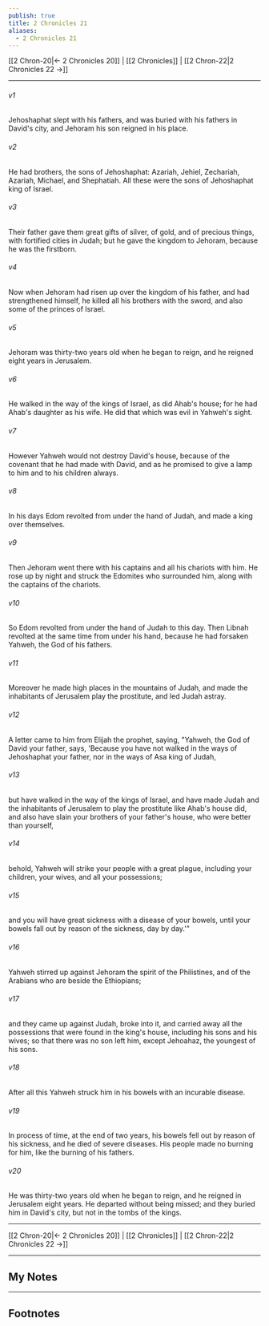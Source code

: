 ```yaml
---
publish: true
title: 2 Chronicles 21
aliases:
  - 2 Chronicles 21
---
```


[[2 Chron-20|← 2 Chronicles 20]] | [[2 Chronicles]] | [[2 Chron-22|2 Chronicles 22 →]]
***



###### v1 
Jehoshaphat slept with his fathers, and was buried with his fathers in David's city, and Jehoram his son reigned in his place. 

###### v2 
He had brothers, the sons of Jehoshaphat: Azariah, Jehiel, Zechariah, Azariah, Michael, and Shephatiah. All these were the sons of Jehoshaphat king of Israel. 

###### v3 
Their father gave them great gifts of silver, of gold, and of precious things, with fortified cities in Judah; but he gave the kingdom to Jehoram, because he was the firstborn. 

###### v4 
Now when Jehoram had risen up over the kingdom of his father, and had strengthened himself, he killed all his brothers with the sword, and also some of the princes of Israel. 

###### v5 
Jehoram was thirty-two years old when he began to reign, and he reigned eight years in Jerusalem. 

###### v6 
He walked in the way of the kings of Israel, as did Ahab's house; for he had Ahab's daughter as his wife. He did that which was evil in Yahweh's sight. 

###### v7 
However Yahweh would not destroy David's house, because of the covenant that he had made with David, and as he promised to give a lamp to him and to his children always. 

###### v8 
In his days Edom revolted from under the hand of Judah, and made a king over themselves. 

###### v9 
Then Jehoram went there with his captains and all his chariots with him. He rose up by night and struck the Edomites who surrounded him, along with the captains of the chariots. 

###### v10 
So Edom revolted from under the hand of Judah to this day. Then Libnah revolted at the same time from under his hand, because he had forsaken Yahweh, the God of his fathers. 

###### v11 
Moreover he made high places in the mountains of Judah, and made the inhabitants of Jerusalem play the prostitute, and led Judah astray. 

###### v12 
A letter came to him from Elijah the prophet, saying, "Yahweh, the God of David your father, says, 'Because you have not walked in the ways of Jehoshaphat your father, nor in the ways of Asa king of Judah, 

###### v13 
but have walked in the way of the kings of Israel, and have made Judah and the inhabitants of Jerusalem to play the prostitute like Ahab's house did, and also have slain your brothers of your father's house, who were better than yourself, 

###### v14 
behold, Yahweh will strike your people with a great plague, including your children, your wives, and all your possessions; 

###### v15 
and you will have great sickness with a disease of your bowels, until your bowels fall out by reason of the sickness, day by day.'" 

###### v16 
Yahweh stirred up against Jehoram the spirit of the Philistines, and of the Arabians who are beside the Ethiopians; 

###### v17 
and they came up against Judah, broke into it, and carried away all the possessions that were found in the king's house, including his sons and his wives; so that there was no son left him, except Jehoahaz, the youngest of his sons. 

###### v18 
After all this Yahweh struck him in his bowels with an incurable disease. 

###### v19 
In process of time, at the end of two years, his bowels fell out by reason of his sickness, and he died of severe diseases. His people made no burning for him, like the burning of his fathers. 

###### v20 
He was thirty-two years old when he began to reign, and he reigned in Jerusalem eight years. He departed without being missed; and they buried him in David's city, but not in the tombs of the kings.

***
[[2 Chron-20|← 2 Chronicles 20]] | [[2 Chronicles]] | [[2 Chron-22|2 Chronicles 22 →]]

---
## My Notes

---
## Footnotes